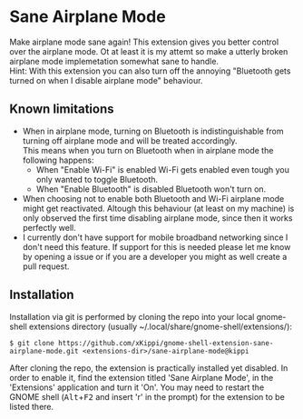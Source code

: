 # Sane Airplane Mode

Make airplane mode sane again! This extension gives you better control over the airplane mode. Ot at least it is my attemt so make a utterly broken airplane mode implemetation somewhat sane to handle.  
Hint: With this extension you can also turn off the annoying "Bluetooth gets turned on when I disable airplane mode" behaviour.

## Known limitations

 - When in airplane mode, turning on Bluetooth is indistinguishable from turning off airplane mode and will be treated accordingly.  
   This means when you turn on Bluetooth when in airplane mode the following happens:
   - When "Enable Wi-Fi" is enabled Wi-Fi gets enabled even tough you only wanted to toggle Bluetooth.
   - When "Enable Bluetooth" is disabled Bluetooth won't turn on. 
 - When choosing not to enable both Bluetooth and Wi-Fi airplane mode might get reactivated. Altough this behaviour (at least on my machine) is only observed the first time disabling airplane mode, since then it works perfectly well.
 - I currently don't have support for mobile broadband networking since I don't need this feature. If support for this is needed please let me know by opening a issue or if you are a developer you might as well create a pull request.
 

## Installation

Installation via git is performed by cloning the repo into your local gnome-shell extensions directory (usually ~/.local/share/gnome-shell/extensions/):

    $ git clone https://github.com/xKippi/gnome-shell-extension-sane-airplane-mode.git <extensions-dir>/sane-airplane-mode@kippi

After cloning the repo, the extension is practically installed yet disabled. In order to enable it, find the extension titled 'Sane Airplane Mode', in the 'Extensions' application and turn it 'On'.
You may need to restart the GNOME shell (<kbd>Alt</kbd>+<kbd>F2</kbd> and insert 'r' in the prompt) for the extension to be listed there.

